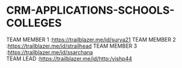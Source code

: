 # CRM-APPLICATIONS-SCHOOLS-COLLEGES  

TEAM MEMBER 1 :https://trailblazer.me/id/surya21
TEAM MEMBER 2 :https://trailblazer.me/id/strailhead
TEAM MEMBER 3 :https://trailblazer.me/id/ssarchana	
TEAM LEAD     :https://trailblazer.me/id/http:/vishp44

